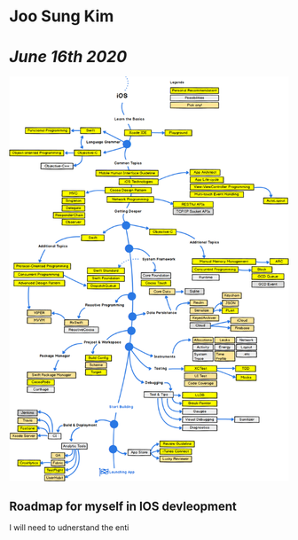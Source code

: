 # **Joo Sung Kim**
# *June 16th 2020*


![image info](./Developer_Roadmap.png)
## Roadmap for myself in IOS devleopment
I will need to udnerstand the enti
